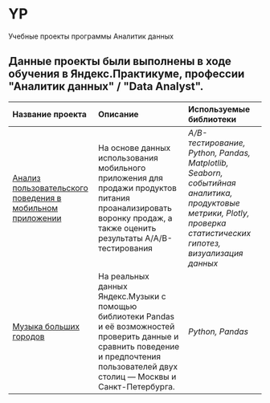 # YP
 Учебные проекты программы Аналитик данных

## Данные проекты были выполнены в ходе обучения в Яндекс.Практикуме, профессии "Аналитик данных" / "Data Analyst".

| Название проекта | Описание | Используемые библиотеки | 
| :---------------------- | :---------------------- | :---------------------- |
| [Анализ пользовательского поведения в мобильном приложении](https://github.com/nadezdasml/YP/tree/main/поведение_of_mobile_app_users) |  На основе данных использования мобильного приложения для продажи продуктов питания проанализировать воронку продаж, а также оценить результаты A/A/B-тестирования | *A/B-тестирование, Python, Pandas, Matplotlib, Seaborn, событийная аналитика, продуктовые метрики, Plotly, проверка статистических гипотез, визуализация данных* |
| [Музыка больших городов](https://github.com/nadezdasml/YP/tree/main/big_cities_music)| На реальных данных Яндекс.Музыки c помощью библиотеки Pandas и её возможностей проверить данные и сравнить поведение и предпочтения пользователей двух столиц — Москвы и Санкт-Петербурга.| *Python, Pandas*|
